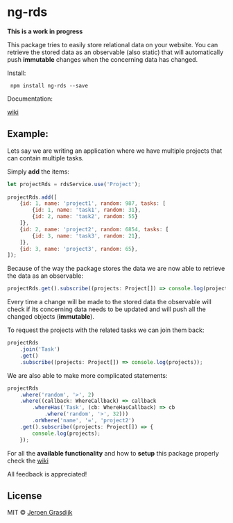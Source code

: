 # ng-rds

__This is a work in progress__

This package tries to easily store relational data on your website. You can retrieve the stored data as an observable 
(also static) that will automatically push __immutable__ changes when the concerning data has changed.

Install:

`` npm install ng-rds --save``

Documentation:

[wiki](https://github.com/jgdijk/ng-rds/wiki)



## Example:

Lets say we are writing an application where we have multiple projects that can contain multiple tasks.

Simply **add** the items:

```javascript
let projectRds = rdsService.use('Project');
 
projectRds.add([
    {id: 1, name: 'project1', random: 987, tasks: [
        {id: 1, name: 'task1', random: 31},
        {id: 2, name: 'task2', random: 55}
    ]},
    {id: 2, name: 'project2', random: 6854, tasks: [
        {id: 3, name: 'task3', random: 21},
    ]},
    {id: 3, name: 'project3', random: 65},
]);
```

Because of the way the package stores the data we are now able to retrieve the data as an observable:

```javascript
projectRds.get().subscribe((projects: Project[]) => console.log(projects));
```

Every time a change will be made to the stored data the observable will check if its concerning data needs to be
updated and will push all the changed objects (**immutable**).

To request the projects with the related tasks we can join them back:
```javascript
projectRds
    .join('Task')
    .get()
    .subscribe((projects: Project[]) => console.log(projects));
```

We are also able to make more complicated statements:

```javascript
projectRds
    .where('random', '>', 2)
    .where((callback: WhereCallback) => callback
        .whereHas('Task', (cb: WhereHasCallback) => cb
            .where('random', '>', 32)))
        .orWhere('name', '=', 'project2')
    .get().subscribe((projects: Project[]) => {
        console.log(projects);
    });
```

For all the **available functionality** and how to **setup** this package properly check the 
[wiki](https://github.com/jgdijk/ng-rds/wiki)

All feedback is appreciated!

## License

MIT © [Jeroen Grasdijk](mailto:jeroen@gmail.com)
